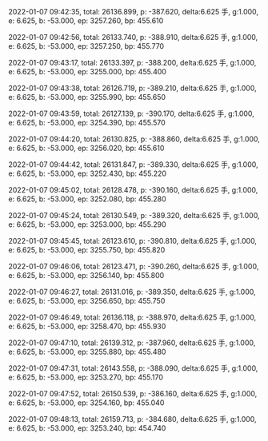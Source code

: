 2022-01-07 09:42:35, total: 26136.899, p: -387.620, delta:6.625 手, g:1.000, e: 6.625, b: -53.000, ep: 3257.260, bp: 455.610

2022-01-07 09:42:56, total: 26133.740, p: -388.910, delta:6.625 手, g:1.000, e: 6.625, b: -53.000, ep: 3257.250, bp: 455.770

2022-01-07 09:43:17, total: 26133.397, p: -388.200, delta:6.625 手, g:1.000, e: 6.625, b: -53.000, ep: 3255.000, bp: 455.400

2022-01-07 09:43:38, total: 26126.719, p: -389.210, delta:6.625 手, g:1.000, e: 6.625, b: -53.000, ep: 3255.990, bp: 455.650

2022-01-07 09:43:59, total: 26127.139, p: -390.170, delta:6.625 手, g:1.000, e: 6.625, b: -53.000, ep: 3254.390, bp: 455.570

2022-01-07 09:44:20, total: 26130.825, p: -388.860, delta:6.625 手, g:1.000, e: 6.625, b: -53.000, ep: 3256.020, bp: 455.610

2022-01-07 09:44:42, total: 26131.847, p: -389.330, delta:6.625 手, g:1.000, e: 6.625, b: -53.000, ep: 3252.430, bp: 455.220

2022-01-07 09:45:02, total: 26128.478, p: -390.160, delta:6.625 手, g:1.000, e: 6.625, b: -53.000, ep: 3252.080, bp: 455.280

2022-01-07 09:45:24, total: 26130.549, p: -389.320, delta:6.625 手, g:1.000, e: 6.625, b: -53.000, ep: 3253.000, bp: 455.290

2022-01-07 09:45:45, total: 26123.610, p: -390.810, delta:6.625 手, g:1.000, e: 6.625, b: -53.000, ep: 3255.750, bp: 455.820

2022-01-07 09:46:06, total: 26123.471, p: -390.260, delta:6.625 手, g:1.000, e: 6.625, b: -53.000, ep: 3256.140, bp: 455.800

2022-01-07 09:46:27, total: 26131.016, p: -389.350, delta:6.625 手, g:1.000, e: 6.625, b: -53.000, ep: 3256.650, bp: 455.750

2022-01-07 09:46:49, total: 26136.118, p: -388.970, delta:6.625 手, g:1.000, e: 6.625, b: -53.000, ep: 3258.470, bp: 455.930

2022-01-07 09:47:10, total: 26139.312, p: -387.960, delta:6.625 手, g:1.000, e: 6.625, b: -53.000, ep: 3255.880, bp: 455.480

2022-01-07 09:47:31, total: 26143.558, p: -388.090, delta:6.625 手, g:1.000, e: 6.625, b: -53.000, ep: 3253.270, bp: 455.170

2022-01-07 09:47:52, total: 26150.539, p: -386.160, delta:6.625 手, g:1.000, e: 6.625, b: -53.000, ep: 3254.160, bp: 455.040

2022-01-07 09:48:13, total: 26159.713, p: -384.680, delta:6.625 手, g:1.000, e: 6.625, b: -53.000, ep: 3253.240, bp: 454.740